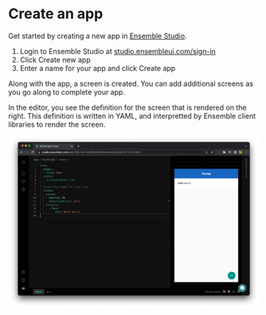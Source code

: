 # Create an app

Get started by creating a new app in [Ensemble Studio](https://studio.ensembleui.com).

1. Login to Ensemble Studio at [studio.ensembleui.com/sign-in](https://studio.ensembleui.com/sign-in)
2. Click Create new app
3. Enter a name for your app and click Create app

Along with the app, a screen is created. You can add additional screens as you go along to complete your app.

In the editor, you see the definition for the screen that is rendered on the right. This definition is written in YAML, and interpretted by Ensemble client libraries to render the screen.

<img src="/images/gs1.png" alt="app first screen" />